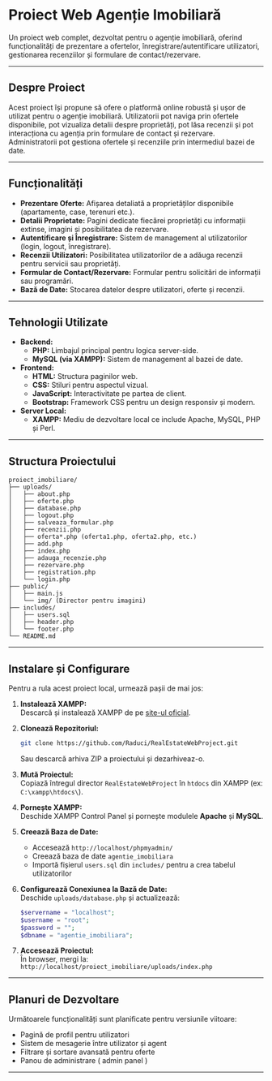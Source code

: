 # Proiect Web Agenție Imobiliară

Un proiect web complet, dezvoltat pentru o agenție imobiliară, oferind funcționalități de prezentare a ofertelor, înregistrare/autentificare utilizatori, gestionarea recenziilor și formulare de contact/rezervare.

---

## Despre Proiect

Acest proiect își propune să ofere o platformă online robustă și ușor de utilizat pentru o agenție imobiliară. Utilizatorii pot naviga prin ofertele disponibile, pot vizualiza detalii despre proprietăți, pot lăsa recenzii și pot interacționa cu agenția prin formulare de contact și rezervare. Administratorii pot gestiona ofertele și recenziile prin intermediul bazei de date.

---

## Funcționalități

  * **Prezentare Oferte:** Afișarea detaliată a proprietăților disponibile (apartamente, case, terenuri etc.).
  * **Detalii Proprietate:** Pagini dedicate fiecărei proprietăți cu informații extinse, imagini și posibilitatea de rezervare.
  * **Autentificare și Înregistrare:** Sistem de management al utilizatorilor (login, logout, înregistrare).
  * **Recenzii Utilizatori:** Posibilitatea utilizatorilor de a adăuga recenzii pentru servicii sau proprietăți.
  * **Formular de Contact/Rezervare:** Formular pentru solicitări de informații sau programări.
  * **Bază de Date:** Stocarea datelor despre utilizatori, oferte și recenzii.

---

## Tehnologii Utilizate

  * **Backend:**
    * **PHP:** Limbajul principal pentru logica server-side.
    * **MySQL (via XAMPP):** Sistem de management al bazei de date.
  * **Frontend:**
    * **HTML:** Structura paginilor web.
    * **CSS:** Stiluri pentru aspectul vizual.
    * **JavaScript:** Interactivitate pe partea de client.
    * **Bootstrap:** Framework CSS pentru un design responsiv și modern.
  * **Server Local:**
    * **XAMPP:** Mediu de dezvoltare local ce include Apache, MySQL, PHP și Perl.

---

## Structura Proiectului

```
proiect_imobiliare/
├── uploads/
│   ├── about.php
│   ├── oferte.php
│   ├── database.php
│   ├── logout.php
│   ├── salveaza_formular.php
│   ├── recenzii.php
│   ├── oferta*.php (oferta1.php, oferta2.php, etc.)
│   ├── add.php
│   ├── index.php
│   ├── adauga_recenzie.php
│   ├── rezervare.php
│   ├── registration.php
│   └── login.php
├── public/
│   ├── main.js
│   └── img/ (Director pentru imagini)
├── includes/
│   ├── users.sql
│   ├── header.php
│   └── footer.php
└── README.md
```

---

## Instalare și Configurare

Pentru a rula acest proiect local, urmează pașii de mai jos:

1. **Instalează XAMPP:**  
   Descarcă și instalează XAMPP de pe [site-ul oficial](https://www.apachefriends.org/index.html).

2. **Clonează Repozitoriul:**
   ```bash
   git clone https://github.com/Raduci/RealEstateWebProject.git
   ```
   Sau descarcă arhiva ZIP a proiectului și dezarhiveaz-o.

3. **Mută Proiectul:**  
   Copiază întregul director `RealEstateWebProject` în `htdocs` din XAMPP (ex: `C:\xampp\htdocs\`).

4. **Pornește XAMPP:**  
   Deschide XAMPP Control Panel și pornește modulele **Apache** și **MySQL**.

5. **Creează Baza de Date:**
   - Accesează `http://localhost/phpmyadmin/`
   - Creează baza de date `agentie_imobiliara`
   - Importă fișierul `users.sql` din `includes/` pentru a crea tabelul utilizatorilor

6. **Configurează Conexiunea la Bază de Date:**  
   Deschide `uploads/database.php` și actualizează:
   ```php
   $servername = "localhost";
   $username = "root";
   $password = "";
   $dbname = "agentie_imobiliara";
   ```

7. **Accesează Proiectul:**  
   În browser, mergi la:  
   `http://localhost/proiect_imobiliare/uploads/index.php`

---

## Planuri de Dezvoltare

Următoarele funcționalități sunt planificate pentru versiunile viitoare:

-  Pagină de profil pentru utilizatori
-  Sistem de mesagerie între utilizator și agent
-  Filtrare și sortare avansată pentru oferte
-  Panou de administrare ( admin panel )
---
